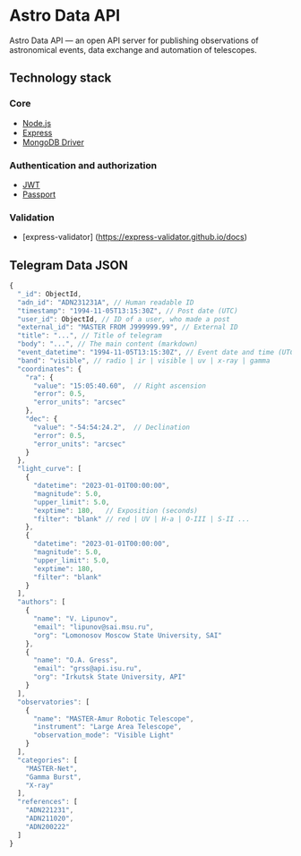# Astro Data API 

Astro Data API — an open API server for publishing observations of astronomical events, data exchange and automation of telescopes.

## Technology stack

### Core
- [Node.js](https://nodejs.org/)
- [Express](https://expressjs.com)
- [MongoDB Driver](https://mongodb.github.io/node-mongodb-native/)

### Authentication and authorization
- [JWT](https://jwt.io)
- [Passport](https://www.passportjs.org)

### Validation
- [express-validator] (https://express-validator.github.io/docs)




## Telegram Data JSON

``` js
{
  "_id": ObjectId,
  "adn_id": "ADN231231A", // Human readable ID
  "timestamp": "1994-11-05T13:15:30Z", // Post date (UTC)
  "user_id": ObjectId, // ID of a user, who made a post
  "external_id": "MASTER FROM J999999.99", // External ID
  "title": "...", // Title of telegram
  "body": "...", // The main content (markdown)
  "event_datetime": "1994-11-05T13:15:30Z", // Event date and time (UTC)
  "band": "visible", // radio | ir | visible | uv | x-ray | gamma
  "coordinates": {
    "ra": { 
      "value": "15:05:40.60",  // Right ascension 
      "error": 0.5,
      "error_units": "arcsec"
    },
    "dec": {
      "value": "-54:54:24.2",  // Declination
      "error": 0.5,
      "error_units": "arcsec"
    }
  },
  "light_curve": [
    {
      "datetime": "2023-01-01T00:00:00",	
      "magnitude": 5.0,  	
      "upper_limit": 5.0,	
      "exptime": 180,	// Exposition (seconds)
      "filter": "blank" // red | UV | H-a | O-III | S-II ...	
    },	
    {	
      "datetime": "2023-01-01T00:00:00",	
      "magnitude": 5.0,  	
      "upper_limit": 5.0,	
      "exptime": 180,	
      "filter": "blank"	
    }
  ],
  "authors": [
    {
      "name": "V. Lipunov",
      "email": "lipunov@sai.msu.ru",
      "org": "Lomonosov Moscow State University, SAI"
    },
    {
      "name": "O.A. Gress",
      "email": "grss@api.isu.ru", 
      "org": "Irkutsk State University, API"
    }
  ],
  "observatories": [
    {
      "name": "MASTER-Amur Robotic Telescope",
      "instrument": "Large Area Telescope",
      "observation_mode": "Visible Light"
    }
  ],
  "categories": [
    "MASTER-Net",
    "Gamma Burst",
    "X-ray"
  ],
  "references": [
    "ADN221231",
    "ADN211020",
    "ADN200222"
  ]
}

```
